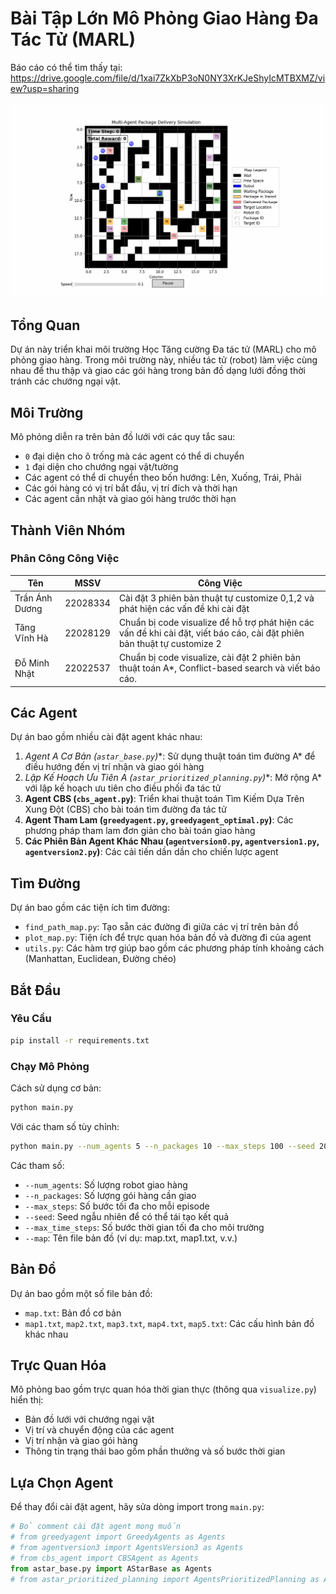 # Bài Tập Lớn Mô Phỏng Giao Hàng Đa Tác Tử (MARL)
Báo cáo có thể tìm thấy tại: https://drive.google.com/file/d/1xai7ZkXbP3oN0NY3XrKJeShyIcMTBXMZ/view?usp=sharing

![Mô phỏng giao hàng](delivery_simulation2.gif)

## Tổng Quan

Dự án này triển khai môi trường Học Tăng cường Đa tác tử (MARL) cho mô phỏng giao hàng. Trong môi trường này, nhiều tác tử (robot) làm việc cùng nhau để thu thập và giao các gói hàng trong bản đồ dạng lưới đồng thời tránh các chướng ngại vật.

## Môi Trường

Mô phỏng diễn ra trên bản đồ lưới với các quy tắc sau:
- `0` đại diện cho ô trống mà các agent có thể di chuyển
- `1` đại diện cho chướng ngại vật/tường
- Các agent có thể di chuyển theo bốn hướng: Lên, Xuống, Trái, Phải
- Các gói hàng có vị trí bắt đầu, vị trí đích và thời hạn
- Các agent cần nhặt và giao gói hàng trước thời hạn

## Thành Viên Nhóm

### Phân Công Công Việc

| Tên | MSSV | Công Việc |
|-----|------|-----------|
| Trần Ánh Dương | 22028334 | Cài đặt 3 phiên bản thuật tự customize 0,1,2 và phát hiện các vấn đề khi cài đặt |
| Tăng Vĩnh Hà | 22028129 | Chuẩn bị code visualize để hỗ trợ phát hiện các vấn đề khi cài đặt, viết báo cáo, cài đặt phiên bản thuật tự customize 2 |
| Đỗ Minh Nhật | 22022537 | Chuẩn bị code visualize, cài đặt 2 phiên bản thuật toán A*, Conflict-based search và viết báo cáo. |

## Các Agent

Dự án bao gồm nhiều cài đặt agent khác nhau:

1. **Agent A* Cơ Bản (`astar_base.py`)**: Sử dụng thuật toán tìm đường A* để điều hướng đến vị trí nhận và giao gói hàng
2. **Lập Kế Hoạch Ưu Tiên A* (`astar_prioritized_planning.py`)**: Mở rộng A* với lập kế hoạch ưu tiên cho điều phối đa tác tử
3. **Agent CBS (`cbs_agent.py`)**: Triển khai thuật toán Tìm Kiếm Dựa Trên Xung Đột (CBS) cho bài toán tìm đường đa tác tử
4. **Agent Tham Lam (`greedyagent.py`, `greedyagent_optimal.py`)**: Các phương pháp tham lam đơn giản cho bài toán giao hàng
5. **Các Phiên Bản Agent Khác Nhau (`agentversion0.py`, `agentversion1.py`, `agentversion2.py`)**: Các cải tiến dần dần cho chiến lược agent

## Tìm Đường

Dự án bao gồm các tiện ích tìm đường:
- `find_path_map.py`: Tạo sẵn các đường đi giữa các vị trí trên bản đồ
- `plot_map.py`: Tiện ích để trực quan hóa bản đồ và đường đi của agent
- `utils.py`: Các hàm trợ giúp bao gồm các phương pháp tính khoảng cách (Manhattan, Euclidean, Đường chéo)

## Bắt Đầu

### Yêu Cầu

```bash
pip install -r requirements.txt
```

### Chạy Mô Phỏng

Cách sử dụng cơ bản:

```bash
python main.py
```

Với các tham số tùy chỉnh:

```bash
python main.py --num_agents 5 --n_packages 10 --max_steps 100 --seed 2025 --map map.txt
```

Các tham số:
- `--num_agents`: Số lượng robot giao hàng
- `--n_packages`: Số lượng gói hàng cần giao
- `--max_steps`: Số bước tối đa cho mỗi episode
- `--seed`: Seed ngẫu nhiên để có thể tái tạo kết quả
- `--max_time_steps`: Số bước thời gian tối đa cho môi trường
- `--map`: Tên file bản đồ (ví dụ: map.txt, map1.txt, v.v.)

## Bản Đồ

Dự án bao gồm một số file bản đồ:
- `map.txt`: Bản đồ cơ bản
- `map1.txt`, `map2.txt`, `map3.txt`, `map4.txt`, `map5.txt`: Các cấu hình bản đồ khác nhau

## Trực Quan Hóa

Mô phỏng bao gồm trực quan hóa thời gian thực (thông qua `visualize.py`) hiển thị:
- Bản đồ lưới với chướng ngại vật
- Vị trí và chuyển động của các agent
- Vị trí nhận và giao gói hàng
- Thông tin trạng thái bao gồm phần thưởng và số bước thời gian

## Lựa Chọn Agent

Để thay đổi cài đặt agent, hãy sửa dòng import trong `main.py`:

```python
# Bỏ comment cài đặt agent mong muốn
# from greedyagent import GreedyAgents as Agents
# from agentversion3 import AgentsVersion3 as Agents
# from cbs_agent import CBSAgent as Agents
from astar_base.py import AStarBase as Agents
# from astar_prioritized_planning import AgentsPrioritizedPlanning as Agents
```
